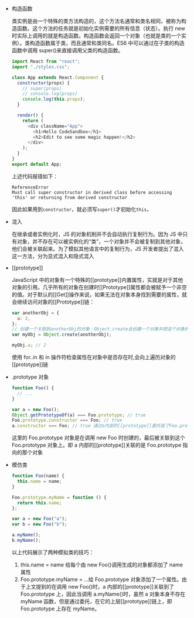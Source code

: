 - 构造函数

  类实例是由一个特殊的类方法构造的，这个方法名通常和类名相同，被称为构造函数。这个方法的任务就是初始化实例需要的所有信息（状态）。执行 new 时实际上调用的就是构造函数。构造函数会返回一个对象（也就是类的一个实例）。类构造函数属于类，而且通常和类同名。ES6 中可以通过在子类的构造函数中调用 super()来直接调用父类的构造函数。

  ```javascript
  import React from "react";
  import "./styles.css";

  class App extends React.Component {
    constructor(props) {
      // super(props)
      // console.log(props)
      console.log(this.props);
    }

    render() {
      return (
        <div className="App">
          <h1>Hello CodeSandbox</h1>
          <h2>Edit to see some magic happen!</h2>
        </div>
      );
    }
  }
  export default App;
  ```

  上述代码报错如下：

  ```
  ReferenceError
  Must call super constructor in derived class before accessing 'this' or returning from derived constructor
  ```

  因此如果用到`constructor`，就必须写`super()`才初始化`this`，

- 混入

  在继承或者实例化时，JS 的对象机制并不会自动执行复制行为。因为 JS 中只有对象，并不存在可以被实例化的“类”，一个对象并不会被复制到其他对象，他们会被关联起来。为了模拟其他语言中的复制行为，JS 开发者提出了混入这一方法，分为显式混入和隐式混入

- [[prototype]]

  JavaScript 中的对象有一个特殊的[[prototype]]内置属性，实就是对于其他对象的引用。几乎所有的对象在创建时[[Prototype]]属性都会被赋予一个非空的值。对于默认的[[Get]]操作来说，如果无法在对象本身找到需要的属性，就会继续访问对象的[[Prototype]]链：

  ```javascript
  var anotherObj = {
    a: 2,
  };
  // 创建一个关联到anotherObj的对象：Object.create会创建一个对象并把这个对象的[[prototype]]关联到指定的对象
  var myObj = Object.create(anotherObj);

  myObj.a; // 2
  ```

  使用 for..in 和 in 操作符检查属性在对象中是否存在时,会向上遍历对象的[[prototype]]链

- .prototype 对象

  ```javascript
  function Foo() {
    // ...
  }

  var a = new Foo();
  Object.getPrototypeOf(a) === Foo.prototype; // true
  Foo.prototype.constructor === Foo; // true
  a.constructor === Foo; // true 通过a内部的[[prototype]]委托给了Foo.prototype
  ```

  这里的 Foo.prototype 对象是在调用 new Foo 时创建的，最后被关联到这个 Foo.prototype 对象上。即 a 内部的[[prototype]]关联的是 Foo.prototype 指向的那个对象

- 模仿类

  ```javascript
  function Foo(name) {
    this.name = name;
  }

  Foo.prototype.myName = function () {
    return this.name;
  };

  var a = new Foo("a");
  var b = new Foo("b");

  a.myName();
  b.myName();
  ```

  以上代码展示了两种模拟类的技巧：

  1.  this.name = name 给每个由 new Foo()调用生成的对象都添加了 name 属性
  2.  Foo.prototype.myName = ...给 Foo.prototype 对象添加了一个属性。由于上文提到的在调用 new Foo()时，a 内部的[[prototype]]关联到了 Foo.prototype 上，因此当调用 a.myName()时，虽然 a 对象本身不存在 myName 函数，但是通过委托，在它的上层[[prototype]]链上，即 Foo.prototype 上存在 myName。

